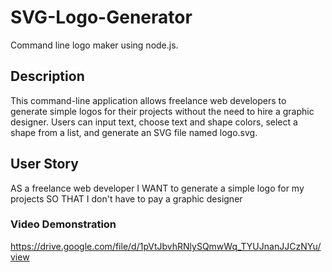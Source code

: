 # SVG-Logo-Generator
Command line logo maker using node.js.

## Description
This command-line application allows freelance web developers to generate simple logos for their projects without the need to hire a graphic designer. Users can input text, choose text and shape colors, select a shape from a list, and generate an SVG file named logo.svg.

## User Story
AS a freelance web developer
I WANT to generate a simple logo for my projects
SO THAT I don't have to pay a graphic designer

### Video Demonstration
https://drive.google.com/file/d/1pVtJbvhRNlySQmwWq_TYUJnanJJCzNYu/view
